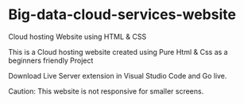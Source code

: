 # Big-data-cloud-services-website
Cloud hosting Website using HTML &amp; CSS

This is a Cloud hosting website created using Pure Html & Css as a beginners friendly Project

Download Live Server extension in Visual Studio Code and Go live.

Caution: This website is not responsive for smaller screens. 
